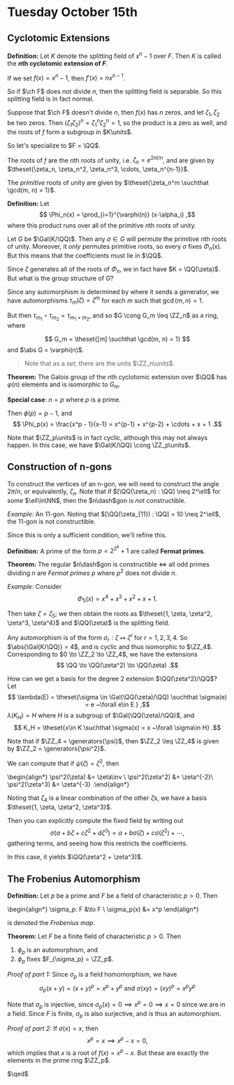 # Tuesday October 15th

## Cyclotomic Extensions

**Definition:**
Let $K$ denote the splitting field of $x^n-1$ over $F$.
Then $K$ is called the **$n$th cyclotomic extension of $F$**.

If we set $f(x) = x^n-1$, then $f'(x) = nx^{n-1}$.

So if $\ch F$ does not divide $n$, then the splitting field is separable.
So this splitting field is in fact normal.

Suppose that $\ch F$ doesn't divide $n$, then $f(x)$ has $n$ zeros, and let $\zeta_1, \zeta_2$ be two zeros.
Then $(\zeta_1 \zeta_2)^n = \zeta_1^n \zeta_2^n = 1$, so the product is a zero as well, and the roots of $f$ form a subgroup in $K\units$.

So let's specialize to $F = \QQ$.

The roots of $f$ are the $n$th roots of unity, i.e. $\zeta_n = e^{2\pi i / n}$, and are given by $\theset{\zeta_n, \zeta_n^2, \zeta_n^3, \cdots, \zeta_n^{n-1}}$.

The *primitive* roots of unity are given by $\theset{\zeta_n^m \suchthat \gcd(m, n) = 1}$.

**Definition:**
Let
$$
\Phi_n(x) = \prod_{i=1}^{\varphi(n)} (x-\alpha_i)
,$$
where this product runs over all of the primitive $n$th roots of unity.

Let $G$ be $\Gal(K/\QQ)$.
Then any $\sigma\in G$ will permute the primitive $n$th roots of unity.
Moreover, it *only* permutes primitive roots, so every $\sigma$ fixes $\Phi_n(x)$.
But this means that the coefficients must lie in $\QQ$.

Since $\zeta$ generates all of the roots of $\Phi_n$, we in fact have $K = \QQ(\zeta)$.
But what is the group structure of $G$?

Since any automorphism is determined by where it sends a generator, we have automorphisms $\tau_m(\zeta) = \zeta^m$ for each $m$ such that $\gcd(m, n) = 1$.

But then $\tau_{m_1} \circ \tau_{m_2} = \tau_{m_1 + m_2}$, and so $G \cong G_m \leq \ZZ_n$ as a ring, where

$$
G_m = \theset{[m] \suchthat \gcd(m, n) = 1}
$$
and $\abs G = \varphi(n)$.

> Note that as a *set*, there are the units $\ZZ_n\units$.

**Theorem:**
The Galois group of the $n$th cyclotomic extension over $\QQ$ has $\varphi(n)$ elements and is isomorphic to $G_m$.

**Special case**:
$n=p$ where $p$ is a prime.

Then $\phi(p) = p-1$, and
$$
\Phi_p(x) = \frac{x^p - 1}{x-1} = x^{p-1} + x^{p-2} + \cdots + x + 1
.$$

Note that $\ZZ_p\units$ is in fact cyclic, although this may not always happen.
In this case, we have $\Gal(K/\QQ) \cong \ZZ_p\units$.

## Construction of n-gons

To construct the vertices of an n-gon, we will need to construct the angle $2\pi/n$, or equivalently, $\zeta_n$.
Note that if $[\QQ(\zeta_n) : \QQ] \neq 2^\ell$ for some $\ell\in\NN$, then the $n\dash$gon is *not* constructible.

*Example:*
An 11-gon. Noting that $[\QQ(\zeta_{11}) : \QQ] = 10 \neq 2^\ell$, the 11-gon is not constructible.

Since this is only a sufficient condition, we'll refine this.

**Definition:**
A prime of the form $p = 2^{2^k}+1$ are called **Fermat primes**.

**Theorem:**
The regular $n\dash$gon is constructible $\iff$ all odd primes dividing $n$ are *Fermat primes* $p$ where $p^2$ does not divide $n$.

*Example:*
Consider
$$
\Phi_5(x) = x^4 + x^3 + x^2 + x + 1
.$$

Then take $\zeta = \zeta_5$; we then obtain the roots as $\theset{1, \zeta, \zeta^2, \zeta^3, \zeta^4}$ and $\QQ(\zeta)$ is the splitting field.

Any automorphism is of the form $\sigma_r: \zeta \mapsto \zeta^r$ for $r=1,2,3,4$.
So $\abs{\Gal(K/\QQ)} = 4$, and is cyclic and thus isomorphic to $\ZZ_4$.
Corresponding to $0 \to \ZZ_2 \to \ZZ_4$, we have the extensions
$$
\QQ \to \QQ(\zeta^2) \to \QQ(\zeta)
.$$

How can we get a basis for the degree 2 extension $\QQ(\zeta^2)/\QQ$?
Let
$$
\lambda(E) = \theset{\sigma \in \Gal(\QQ(\zeta)/\QQ) \suchthat \sigma(e) = e ~\forall e\in E }
,$$
$\lambda(K_H) = H$ where $H$ is a subgroup of $\Gal(\QQ(\zeta)/\QQ)$, and
$$
K_H = \theset{x\in K \suchthat \sigma(x) = x ~\forall \sigma\in H}
.$$

Note that if $\ZZ_4 = \generators{\psi}$, then $\ZZ_2 \leq \ZZ_4$ is given by $\ZZ_2 = \generators{\psi^2}$.

We can compute that if $\psi(\zeta) = \zeta^2$, then

\begin{align*}
\psi^2(\zeta) &= \zeta\inv \\
\psi^2(\zeta^2) &= \zeta^{-2}\\
\psi^2(\zeta^3) &= \zeta^{-3}
.\end{align*}

Noting that $\zeta_4$ is a linear combination of the other $\zeta$s, we have a basis $\theset{1, \zeta, \zeta^2, \zeta^3}$.

Then you can explicitly compute the fixed field by writing out
$$
\sigma(a + b\zeta + c\zeta^2 + d\zeta^3) = a + b\sigma(\zeta) + c\sigma(\zeta^2) + \cdots
,$$
gathering terms, and seeing how this restricts the coefficients.

In this case, it yields $\QQ(\zeta^2 + \zeta^3)$.

## The Frobenius Automorphism

**Definition:**
Let $p$ be a prime and $F$ be a field of characteristic $p>0$.
Then

\begin{align*}
\sigma_p: F &\to F \\
\sigma_p(x) &= x^p
\end{align*}

is denoted the *Frobenius map*.

**Theorem:**
Let $F$ be a finite field of characteristic $p > 0$.
Then

1. $\phi_p$ is an automorphism, and
2. $\phi_p$ fixes $F_{\sigma_p} = \ZZ_p$.

*Proof of part 1:*
Since $\sigma_p$ is a field homomorphism, we have
$$
\sigma_p(x+y) = (x+y)^p = x^p + y^p
\text{ and }
\sigma(xy) = (xy)^p = x^p y^p
$$

Note that $\sigma_p$ is injective, since $\sigma_p(x) =0 \implies x^p=0 \implies x=0$ since we are in a field.
Since $F$ is finite, $\sigma_p$ is also surjective, and is thus an automorphism.

*Proof of part 2:*
If $\sigma(x) = x$, then
$$
x^p = x \implies x^p-x = 0
,$$
which implies that $x$ is a root of $f(x) = x^p - x$.
But these are exactly the elements in the prime ring $\ZZ_p$.

$\qed$
